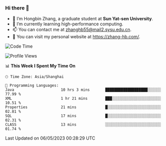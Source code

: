 ### Hi there 👋

- 🔭 I’m Hongbin Zhang, a graduate student at **Sun Yat-sen University**.
- 🌱 I’m currently learning high-performance computing.
- 📫 You can contact me at zhanghb55@mail2.sysu.edu.cn.
- 👀 You can visit my personal website at https://zhang-hb.com/.

<!--START_SECTION:waka-->
![Code Time](http://img.shields.io/badge/Code%20Time-183%20hrs%2036%20mins-blue)

![Profile Views](http://img.shields.io/badge/Profile%20Views-0-blue)

📊 **This Week I Spent My Time On** 

```text
🕑︎ Time Zone: Asia/Shanghai

💬 Programming Languages: 
Java                     10 hrs 3 mins       ███████████████████░░░░░░   77.99 % 
XML                      1 hr 21 mins        ███░░░░░░░░░░░░░░░░░░░░░░   10.51 % 
Properties               21 mins             █░░░░░░░░░░░░░░░░░░░░░░░░   02.81 % 
SQL                      17 mins             █░░░░░░░░░░░░░░░░░░░░░░░░   02.31 % 
CLASS                    13 mins             ░░░░░░░░░░░░░░░░░░░░░░░░░   01.74 % 
```


 Last Updated on 06/05/2023 00:28:29 UTC
<!--END_SECTION:waka-->